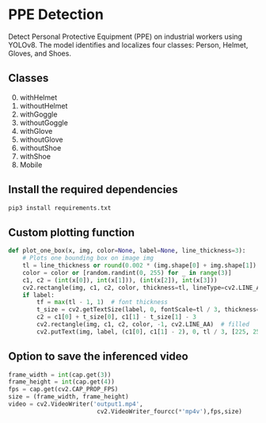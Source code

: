 # PPE Detection
Detect Personal Protective Equipment (PPE) on industrial workers using YOLOv8. The model identifies and localizes four classes: Person, Helmet, Gloves, and Shoes.

## Classes
0. withHelmet
1. withoutHelmet
2. withGoggle
3. withoutGoggle
4. withGlove
5. withoutGlove
6. withoutShoe
7. withShoe
8. Mobile

## Install the required dependencies
```python
pip3 install requirements.txt
```

## Custom plotting function
``` python
def plot_one_box(x, img, color=None, label=None, line_thickness=3):
    # Plots one bounding box on image img
    tl = line_thickness or round(0.002 * (img.shape[0] + img.shape[1]) / 2) + 1  # line/font thickness
    color = color or [random.randint(0, 255) for _ in range(3)]
    c1, c2 = (int(x[0]), int(x[1])), (int(x[2]), int(x[3]))
    cv2.rectangle(img, c1, c2, color, thickness=tl, lineType=cv2.LINE_AA)
    if label:
        tf = max(tl - 1, 1)  # font thickness
        t_size = cv2.getTextSize(label, 0, fontScale=tl / 3, thickness=tf)[0]
        c2 = c1[0] + t_size[0], c1[1] - t_size[1] - 3
        cv2.rectangle(img, c1, c2, color, -1, cv2.LINE_AA)  # filled
        cv2.putText(img, label, (c1[0], c1[1] - 2), 0, tl / 3, [225, 255, 255], thickness=tf, lineType=cv2.LINE_AA)
```
## Option to save the inferenced video 
``` python
frame_width = int(cap.get(3))
frame_height = int(cap.get(4))
fps = cap.get(cv2.CAP_PROP_FPS)   
size = (frame_width, frame_height)
video = cv2.VideoWriter('output1.mp4', 
                         cv2.VideoWriter_fourcc(*'mp4v'),fps,size)
```



